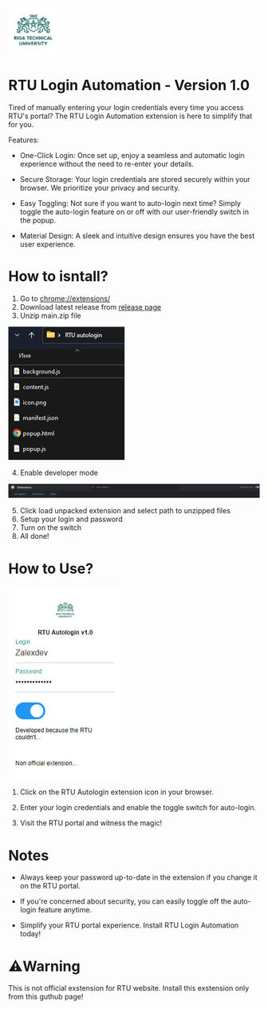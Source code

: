 ![Icon](https://github.com/zalexdev/rtu-autologin-chrome/blob/main/icon.png?raw=true)
# RTU Login Automation - Version 1.0
Tired of manually entering your login credentials every time you access RTU's portal? The RTU Login Automation extension is here to simplify that for you.

Features:

- One-Click Login: Once set up, enjoy a seamless and automatic login experience without the need to re-enter your details.

- Secure Storage: Your login credentials are stored securely within your browser. We prioritize your privacy and security.

- Easy Toggling: Not sure if you want to auto-login next time? Simply toggle the auto-login feature on or off with our user-friendly switch in the popup.

- Material Design: A sleek and intuitive design ensures you have the best user experience.

# How to isntall?
1. Go to [chrome://extensions/](chrome://extensions/)
2. Download latest release from [release page](https://github.com/zalexdev/rtu-autologin-chrome/releases)
3. Unzip main.zip file

![enter image description here](https://github.com/zalexdev/rtu-autologin-chrome/blob/main/howToInstall/howto1.png?raw=true)

4. Enable developer mode

![enter image description here](https://github.com/zalexdev/rtu-autologin-chrome/blob/main/howToInstall/howto2.png?raw=true)

5. Click load unpacked extension and select path to unzipped files
6. Setup your login and password
7. Turn on the switch
8. All done!
# How to Use?

  ![enter image description here](https://github.com/zalexdev/rtu-autologin-chrome/blob/main/mainscreen.jpg?raw=true)

1. Click on the RTU Autologin extension icon in your browser.

2. Enter your login credentials and enable the toggle switch for auto-login.

3. Visit the RTU portal and witness the magic!

# Notes

- Always keep your password up-to-date in the extension if you change it on the RTU portal.

- If you're concerned about security, you can easily toggle off the auto-login feature anytime.

- Simplify your RTU portal experience. Install RTU Login Automation today!

# ⚠️Warning
This is not official exstension for RTU website. Install this exstension only from this guthub page!

